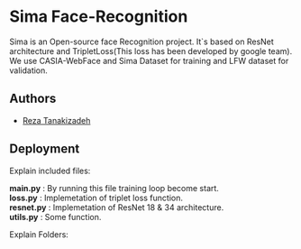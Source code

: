 # Sima Face-Recognition

Sima is an Open-source face Recognition project. It`s based on ResNet architecture and TripletLoss(This loss has been developed by google team).  
We use CASIA-WebFace and Sima Dataset for training and LFW dataset for validation.


## Authors

- [Reza Tanakizadeh](https://github.com/mertz1999)


## Deployment

Explain included files:

**main.py** : By running this file training loop become start.  
**loss.py** : Implemetation of triplet loss function.  
**resnet.py** : Implemetation of ResNet 18 & 34 architecture.  
**utils.py** : Some function.  

Explain Folders:

